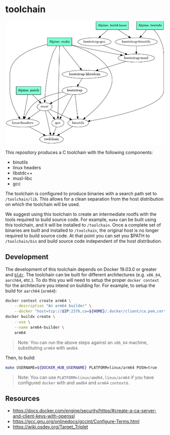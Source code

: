 # toolchain

![Dependency Diagram](/deps.png)

This repository produces a C toolchain with the following components:

- binutils
- linux headers
- libstdc++
- musl-libc
- gcc

The toolchain is configured to produce binaries with a search path set to `/toolchain/lib`.
This allows for a clean separation from the host distribution on which the toolchain will be used.

We suggest using this toolchain to create an intermediate rootfs with the tools required to build source code.
For example, `make` can be built using this toolchain, and it will be installed to `/toolchain`.
Once a complete set of binaries are built and installed to `/toolchain`, the original host is no longer required to build source code.
At that point you can set you $PATH to `/toolchain/bin` and build source code independent of the host distribution.

## Development

The development of this toolchain depends on Docker 19.03.0 or greater and [`bldr`](https://github.com/siderolabs/bldr).
The toolchain can be built for different architectures (e.g. `x86_64`, `aarch64`, etc.).
To do this you will need to setup the proper `docker context` for the architecture you intend on building for.
For example, to setup the build for `aarch64` (`arm64`):

```bash
docker context create arm64 \
    --description "An arm64 builder" \
    --docker "host=tcp://$IP:2376,ca=${HOME}/.docker/client/ca.pem,cert=${HOME}/.docker/client/cert.pem,key=${HOME}/.docker/client/key.pem"
docker buildx create \
    --use \
    --name arm64-builder \
    arm64
```

> Note: You can run the above steps against an `x86_64` machine, substituting `arm64` with `amd64`.

Then, to build:

```bash
make USERNAME=${DOCKER_HUB_USERNAME} PLATFORM=linux/arm64 PUSH=true
```

> Note: You can use `PLATFORM=linux/amd64,linux/arm64` if you have configured `docker` with and `amd64` and `arm64` `context`s.

## Resources

- https://docs.docker.com/engine/security/https/#create-a-ca-server-and-client-keys-with-openssl
- https://gcc.gnu.org/onlinedocs/gccint/Configure-Terms.html
- https://wiki.osdev.org/Target_Triplet

